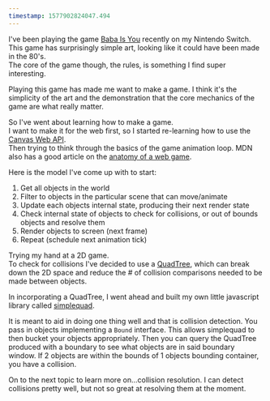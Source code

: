 ```yaml
---
timestamp: 1577902824047.494
---
```

I've been playing the game [Baba Is You](https://hempuli.com/baba/) recently on my Nintendo Switch.  
This game has surprisingly simple art, looking like it could have been made in the 80's.  
The core of the game though, the rules, is something I find super interesting.  

Playing this game has made me want to make a game. I think it's the simplicity of the art and the demonstration that the core mechanics of the game are what really matter.  

So I've went about learning how to make a game.  
I want to make it for the web first, so I started re-learning how to use the [Canvas Web API](https://developer.mozilla.org/en-US/docs/Web/API/Canvas_API).  
Then trying to think through the basics of the game animation loop.  MDN also has a good article on the [anatomy of a web game](https://developer.mozilla.org/en-US/docs/Games/Anatomy).

Here is the model I've come up with to start:
1. Get all objects in the world
2. Filter to objects in the particular scene that can move/animate
3. Update each objects internal state, producing their next render state
4. Check internal state of objects to check for collisions, or out of bounds objects and resolve them
5. Render objects to screen (next frame)
6. Repeat (schedule next animation tick)

Trying my hand at a 2D game.  
To check for collisions I've decided to use a [QuadTree](https://en.wikipedia.org/wiki/Quadtree), which can break down the 2D space and reduce the # of collision comparisons needed to be made between objects.  

In incorporating a QuadTree, I went ahead and built my own little javascript library called [simplequad](https://github.com/rcasto/simplequad).  

It is meant to aid in doing one thing well and that is collision detection. You pass in objects implementing a `Bound` interface. This allows simplequad to then bucket your objects appropriately. Then you can query the QuadTree produced with a boundary to see what objects are in said boundary window. If 2 objects are within the bounds of 1 objects bounding container, you have a collision.

On to the next topic to learn more on…collision resolution. I can detect collisions pretty well, but not so great at resolving them at the moment.